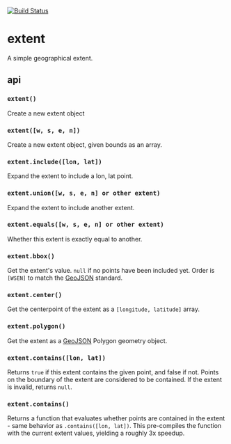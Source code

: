 [![Build Status](https://travis-ci.org/mapbox/extent.svg)](https://travis-ci.org/mapbox/extent)

# extent

A simple geographical extent.

## api

### `extent()`

Create a new extent object

### `extent([w, s, e, n])`

Create a new extent object, given bounds as an array.

### `extent.include([lon, lat])`

Expand the extent to include a lon, lat point.

### `extent.union([w, s, e, n] or other extent)`

Expand the extent to include another extent.

### `extent.equals([w, s, e, n] or other extent)`

Whether this extent is exactly equal to another.

### `extent.bbox()`

Get the extent's value. `null` if no points have
been included yet. Order is `[WSEN]` to match the [GeoJSON](http://geojson.org/)
standard.

### `extent.center()`

Get the centerpoint of the extent as a `[longitude, latitude]` array.

### `extent.polygon()`

Get the extent as a [GeoJSON](http://geojson.org/) Polygon geometry object.

### `extent.contains([lon, lat])`

Returns `true` if this extent contains the given point, and false if not. Points
on the boundary of the extent are considered to be contained. If the extent is
invalid, returns `null`.

### `extent.contains()`

Returns a function that evaluates whether points are contained in the extent -
same behavior as `.contains([lon, lat])`. This pre-compiles the function with the
current extent values, yielding a roughly 3x speedup.
